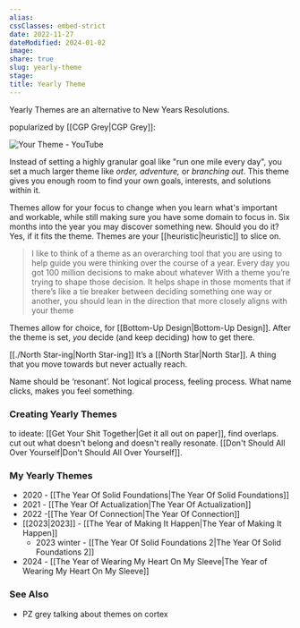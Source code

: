 ```yaml
---
alias: 
cssClasses: embed-strict
date: 2022-11-27
dateModified: 2024-01-02
image: 
share: true
slug: yearly-theme
stage: 
title: Yearly Theme
---
```


Yearly Themes are an alternative to New Years Resolutions.

popularized by [[CGP Grey|CGP Grey]]:

![Your Theme - YouTube](https://www.youtube.com/watch?v=NVGuFdX5guE&embeds_loader_url_for_pings=aHR0cHM6Ly93d3cucmVtbm90ZS5jb20v&embeds_origin=aHR0cHM6Ly93d3cueW91dHViZS5jb20&source_ve_path=MjM4NTE&feature=emb_title)

Instead of setting a highly granular goal like "run one mile every day", you set a much larger theme like _order, adventure,_ or _branching out_. 
This theme gives you enough room to find your own goals, interests, and solutions within it. 

Themes allow for your focus to change when you learn what's important and workable, while still making sure you have some domain to focus in. 
Six months into the year you may discover something new. Should you do it? Yes, if it fits the theme. Themes are your [[heuristic|heuristic]] to slice on.

> I like to think of a theme as an overarching tool that you are using to help guide you were thinking over the course of a year. 
> Every day you got 100 million decisions to make about whatever
> With a theme you’re trying to shape those decision. It helps shape in those moments that if there’s like a tie breaker between deciding something one way or another, you should lean in the direction that more closely aligns with your theme

Themes allow for choice, for [[Bottom-Up Design|Bottom-Up Design]]. After the theme is set, _you_ decide (and keep deciding) how to get there.

[[./North Star-ing|North Star-ing]]
It’s a [[North Star|North Star]]. A thing that you move towards but never actually reach.

Name should be ‘resonant’. Not logical process, feeling process. What name clicks, makes you feel something.

### Creating Yearly Themes

to ideate: [[Get Your Shit Together|Get it all out on paper]], find overlaps.
cut out what doesn't belong and doesn't really resonate. [[Don't Should All Over Yourself|Don't Should All Over Yourself]].

### My Yearly Themes

- 2020 - [[The Year Of Solid Foundations|The Year Of Solid Foundations]]
- 2021 - [[The Year Of Actualization|The Year Of Actualization]]
- 2022 -[[The Year Of Connection|The Year Of Connection]]
- [[2023|2023]] - [[The Year of Making It Happen|The Year of Making It Happen]]
	- 2023 winter - [[The Year Of Solid Foundations 2|The Year Of Solid Foundations 2]]
- 2024 - [[The Year of Wearing My Heart On My Sleeve|The Year of Wearing My Heart On My Sleeve]]

### See Also

- PZ grey talking about themes on cortex

